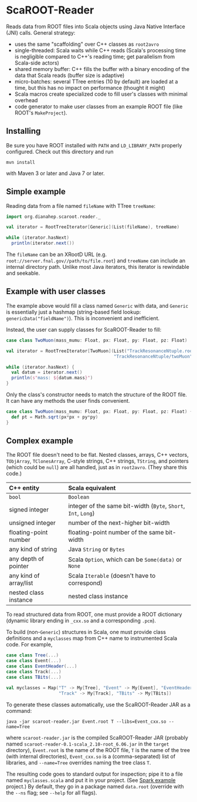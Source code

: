 # ScaROOT-Reader

Reads data from ROOT files into Scala objects using Java Native Interface (JNI) calls. General strategy:

  * uses the same "scaffolding" over C++ classes as `root2avro`
  * single-threaded: Scala waits while C++ reads (Scala's processing time is negligible compared to C++'s reading time; get parallelism from Scala-side actors)
  * shared memory buffer: C++ fills the buffer with a binary encoding of the data that Scala reads (buffer size is adaptive)
  * micro-batches: several TTree entries (10 by default) are loaded at a time, but this has no impact on performance (thought it might)
  * Scala macros create specialized code to fill user's classes with minimal overhead
  * code generator to make user classes from an example ROOT file (like ROOT's `MakeProject`).

## Installing

Be sure you have ROOT installed with `PATH` and `LD_LIBRARY_PATH` properly configured. Check out this directory and run

```
mvn install
```

with Maven 3 or later and Java 7 or later.

## Simple example

Reading data from a file named `fileName` with TTree `treeName`:

```scala
import org.dianahep.scaroot.reader._

val iterator = RootTreeIterator[Generic](List(fileName), treeName)

while (iterator.hasNext)
  println(iterator.next())
```

The `fileName` can be an XRootD URL (e.g. `root://server.fnal.gov//path/to/file.root`) and `treeName` can include an internal directory path. Unlike most Java iterators, this iterator is rewindable and seekable.

## Example with user classes

The example above would fill a class named `Generic` with data, and `Generic` is essentially just a hashmap (string-based field lookup: `genericData("fieldName")`). This is inconvenient and inefficient.

Instead, the user can supply classes for ScaROOT-Reader to fill:

```scala
case class TwoMuon(mass_mumu: Float, px: Float, py: Float, pz: Float)

val iterator = RootTreeIterator[TwoMuon](List("TrackResonanceNtuple.root"),
                                         "TrackResonanceNtuple/twoMuon")

while (iterator.hasNext) {
  val datum = iterator.next()
  println(s"mass: ${datum.mass}")
}
```

Only the class's constructor needs to match the structure of the ROOT file. It can have any methods the user finds convenient.

```scala
case class TwoMuon(mass_mumu: Float, px: Float, py: Float, pz: Float) {
  def pt = Math.sqrt(px*px + py*py)
}
```

## Complex example

The ROOT file doesn't need to be flat. Nested classes, arrays, C++ vectors, `TObjArray`, `TClonesArray`, C-style strings, C++ strings, `TString`, and pointers (which could be `null`) are all handled, just as in `root2avro`. (They share this code.)

| C++ entity | Scala equivalent |
|:-----------|:-----------------|
| `bool` | `Boolean` |
| signed integer | integer of the same bit-width (`Byte`, `Short`, `Int`, `Long`) |
| unsigned integer | number of the next-higher bit-width |
| floating-point number | floating-point number of the same bit-width |
| any kind of string | Java `String` or `Bytes` |
| any depth of pointer | Scala `Option`, which can be `Some(data)` or `None` |
| any kind of array/list | Scala `Iterable` (doesn't have to correspond) |
| nested class instance | nested class instance |

To read structured data from ROOT, one must provide a ROOT dictionary (dynamic library ending in `_cxx.so` and a corresponding `.pcm`).

To build (non-`Generic`) structures in Scala, one must provide class definitions and a `myclasses` map from C++ name to instrumented Scala code. For example,

```scala
case class Tree(...)
case class Event(...)
case class EventHeader(...)
case class Track(...)
case class TBits(...)

val myclasses = Map("T" -> My[Tree], "Event" -> My[Event], "EventHeader" -> My[EventHeader],
                    "Track" -> My[Track], "TBits" -> My[TBits])
```

To generate these classes automatically, use the ScaROOT-Reader JAR as a command:

```
java -jar scaroot-reader.jar Event.root T --libs=Event_cxx.so --name=Tree
```

where `scaroot-reader.jar` is the compiled ScaROOT-Reader JAR (probably named `scaroot-reader-0.1-scala_2.10-root_6.06.jar` in the `target` directory), `Event.root` is the name of the ROOT file, `T` is the name of the tree (with internal directories), `Event_cxx.so` is a (comma-separated) list of libraries, and `--name=Tree` overrides naming the tree class `T`.

The resulting code goes to standard output for inspection; pipe it to a file named `myclasses.scala` and put it in your project. (See [Spark example](https://github.com/diana-hep/rootconverter/tree/master/spark-examples/commandline) project.) By default, they go in a package named `data.root` (override with the `--ns` flag; see `--help` for all flags).
